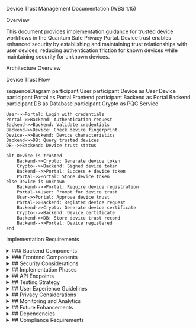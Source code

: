 Device Trust Management Documentation (WBS 1.15)

Overview

This document provides implementation guidance for trusted device workflows in the Quantum Safe Privacy Portal. Device trust enables enhanced security by establishing and maintaining trust relationships with user devices, reducing authentication friction for known devices while maintaining security for unknown devices.

Architecture Overview

Device Trust Flow

sequenceDiagram
    participant User
    participant Device as User Device
    participant Portal as Portal Frontend
    participant Backend as Portal Backend
    participant DB as Database
    participant Crypto as PQC Service

    User->>Portal: Login with credentials
    Portal->>Backend: Authentication request
    Backend->>Backend: Validate credentials
    Backend->>Device: Check device fingerprint
    Device-->>Backend: Device characteristics
    Backend->>DB: Query trusted devices
    DB-->>Backend: Device trust status
    
    alt Device is trusted
        Backend->>Crypto: Generate device token
        Crypto-->>Backend: Signed device token
        Backend-->>Portal: Success + device token
        Portal->>Portal: Store device token
    else Device is unknown
        Backend-->>Portal: Require device registration
        Portal->>User: Prompt for device trust
        User->>Portal: Approve device trust
        Portal->>Backend: Register device request
        Backend->>Crypto: Generate device certificate
        Crypto-->>Backend: Device certificate
        Backend->>DB: Store device trust record
        Backend-->>Portal: Device registered
    end

Implementation Requirements

<details> <summary>### Backend Components</summary>

1. Device Trust Service

// src/auth/device-trust.service.ts
interface DeviceTrustService {
  generateDeviceFingerprint(request: Request): Promise<string>;
  registerTrustedDevice(userId: string, deviceInfo: DeviceInfo): Promise<TrustedDevice>;
  validateDeviceTrust(userId: string, deviceFingerprint: string): Promise<boolean>;
  revokeTrustedDevice(userId: string, deviceId: string): Promise<void>;
  listTrustedDevices(userId: string): Promise<TrustedDevice[]>;
}

2. Device Fingerprinting

Browser characteristics (User-Agent, screen resolution, timezone)

Hardware fingerprinting (available fonts, canvas fingerprint)

Network characteristics (IP address patterns)

Post-quantum cryptographic device certificates

3. Database Schema

CREATE TABLE trusted_devices (
  id UUID PRIMARY KEY,
  user_id UUID NOT NULL REFERENCES users(id),
  device_fingerprint VARCHAR(255) NOT NULL,
  device_name VARCHAR(100),
  device_type ENUM('desktop', 'mobile', 'tablet'),
  browser_info JSONB,
  last_seen TIMESTAMP,
  trust_level ENUM('basic', 'enhanced', 'full'),
  pqc_certificate TEXT,
  created_at TIMESTAMP DEFAULT NOW(),
  expires_at TIMESTAMP,
  is_active BOOLEAN DEFAULT true
);

</details>

<details> <summary>### Frontend Components</summary>

1. Device Registration Flow

// src/components/auth/DeviceRegistration.tsx
interface DeviceRegistrationProps {
  onDeviceRegistered: (device: TrustedDevice) => void;
  onSkip: () => void;
}

2. Trusted Device Management

// src/pages/TrustedDevices.tsx
interface TrustedDevicesPageProps {
  devices: TrustedDevice[];
  onRevokeDevice: (deviceId: string) => void;
  onRenameDevice: (deviceId: string, newName: string) => void;
}

3. Device Trust Indicators

Visual indicators for trusted vs untrusted devices

Device trust status in user profile

Security notifications for new device logins

</details>

<details> <summary>## Security Considerations</summary>

Device Fingerprinting Security

Use multiple fingerprinting techniques for robustness

Implement anti-spoofing measures

Regular fingerprint validation and updates

Privacy-preserving fingerprinting methods

Post-Quantum Cryptography Integration

Device certificates using PQC algorithms

Secure device key exchange protocols

Quantum-resistant device authentication

Migration strategy for classical to PQC certificates

Trust Level Management

Basic Trust: Standard device recognition

Enhanced Trust: Biometric validation required

Full Trust: Hardware security module integration

</details>

<details> <summary>## Implementation Phases</summary>

Phase 1: Basic Device Recognition

[ ] Device fingerprinting implementation

[ ] Basic device registration flow

[ ] Device trust database schema

[ ] Simple trust validation

Phase 2: Enhanced Security Features

[ ] Post-quantum device certificates

[ ] Multi-factor device validation

[ ] Device trust levels implementation

[ ] Advanced fingerprinting techniques

Phase 3: Advanced Management

[ ] Device trust analytics

[ ] Automated trust scoring

[ ] Device behavior analysis

[ ] Enterprise device policies

</details>

<details> <summary>## API Endpoints</summary>

Device Trust Management

// Device registration
POST /portal/auth/devices/register
{
  "deviceName": "John's MacBook Pro",
  "deviceType": "desktop",
  "trustLevel": "basic"
}

// List trusted devices
GET /portal/auth/devices

// Revoke device trust
DELETE /portal/auth/devices/{deviceId}

// Update device information
PUT /portal/auth/devices/{deviceId}
{
  "deviceName": "Updated Device Name",
  "trustLevel": "enhanced"
}

</details>

<details> <summary>## Testing Strategy</summary>

Unit Tests

Device fingerprinting accuracy

Trust validation logic

PQC certificate generation

Database operations

Integration Tests

Complete device registration flow

Device trust validation during login

Device revocation scenarios

Cross-browser compatibility

Security Tests

Fingerprint spoofing resistance

Certificate validation

Trust level enforcement

Privacy compliance

</details>

<details> <summary>## User Experience Guidelines</summary>

Device Registration UX

Clear explanation of device trust benefits

Optional device registration (not mandatory)

Simple device naming and management

Visual trust indicators

Security Notifications

New device login alerts

Device trust status changes

Security recommendations

Privacy controls

</details>

<details> <summary>## Privacy Considerations</summary>

Data Collection

Minimal fingerprinting data collection

User consent for device tracking

Data retention policies

GDPR compliance for device data

User Control

Device trust opt-out options

Granular privacy controls

Data export capabilities

Device data deletion

</details>

<details> <summary>## Monitoring and Analytics</summary>

Key Metrics

Device registration rates

Trust validation success rates

Device revocation frequency

Security incident correlation

Security Monitoring

Suspicious device patterns

Fingerprint collision detection

Trust level violations

Anomalous device behavior

</details>

<details> <summary>## Future Enhancements</summary>

Advanced Features

Hardware security module integration

Biometric device binding

Zero-knowledge device proofs

Federated device trust

Enterprise Features

Centralized device management

Device compliance policies

Bulk device operations

Device trust reporting

</details>

<details> <summary>## Dependencies</summary>

Required Libraries

Device fingerprinting library

Post-quantum cryptography library

Database migration tools

Security monitoring tools

External Services

Hardware security modules (optional)

Device intelligence services

Fraud detection services

Analytics platforms

</details>

<details> <summary>## Compliance Requirements</summary>

Security Standards

NIST Cybersecurity Framework

ISO 27001 compliance

SOC 2 Type II requirements

Industry-specific regulations

Privacy Regulations

GDPR compliance

CCPA requirements

Regional privacy laws

Data localization requirements

</details>